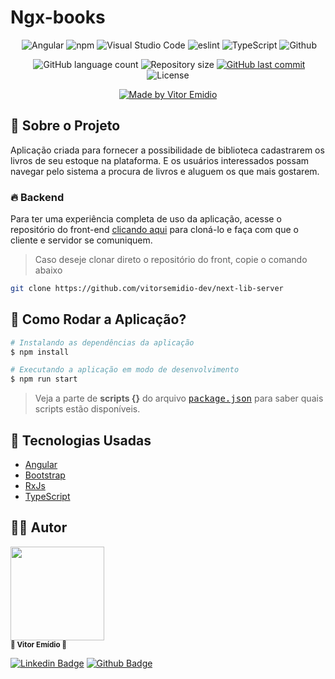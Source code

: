# Ngx-books

<div align="center">

![]()
<img src="https://aleen42.github.io/badges/src/angular.svg" alt="Angular" />
<img src="https://aleen42.github.io/badges/src/npm.svg" alt="npm" />
<img src="https://aleen42.github.io/badges/src/visual_studio_code.svg" alt="Visual Studio Code" />
<img src="https://aleen42.github.io/badges/src/eslint.svg" alt="eslint" />
<img src="https://aleen42.github.io/badges/src/typescript.svg" alt="TypeScript" />
<img src="https://aleen42.github.io/badges/src/github.svg" alt="Github" />

![]()
<img alt="GitHub language count" src="https://img.shields.io/github/languages/count/vitorsemidio-dev/ngx-books?color=%2304D361">
<img alt="Repository size" src="https://img.shields.io/github/repo-size/vitorsemidio-dev/ngx-books?">
<a href="https://github.com/vitorsemidio-dev/ngx-books/commits/master">
<img alt="GitHub last commit" src="https://img.shields.io/github/last-commit/vitorsemidio-dev/ngx-books?">
</a>
<img alt="License" src="https://img.shields.io/badge/license-MIT-brightgreen?">

<a href="https://www.linkedin.com/in/vitorsemidio" target="_blank">
  <img alt="Made by Vitor Emidio" src="https://img.shields.io/badge/Made%20by-Vitor Emidio-%20?style=flat&logo=Linkedin&logoColor=white">
</a>
</div>

## 🔮 Sobre o Projeto

Aplicação criada para fornecer a possibilidade de biblioteca cadastrarem os livros de seu estoque na plataforma. E os usuários interessados possam navegar pelo sistema a procura de livros e aluguem os que mais gostarem.

### 🔥 Backend

Para ter uma experiência completa de uso da aplicação, acesse o repositório do front-end [clicando aqui](https://github.com/vitorsemidio-dev/next-lib-server) para cloná-lo e faça com que o cliente e servidor se comuniquem.

> Caso deseje clonar direto o repositório do front, copie o comando abaixo

```sh
git clone https://github.com/vitorsemidio-dev/next-lib-server
```

## 🎲 Como Rodar a Aplicação?

```sh
# Instalando as dependências da aplicação
$ npm install

# Executando a aplicação em modo de desenvolvimento
$ npm run start
```

> Veja a parte de **scripts {}** do arquivo <kbd>[package.json](https://github.com/vitorsemidio-dev/next-lib-server/blob/master/package.json)</kbd> para saber quais scripts estão disponíveis.

## 🚀 Tecnologias Usadas

- [Angular](https://angular.io/)
- [Bootstrap](https://getbootstrap.com/docs/5.0/getting-started/introduction/)
- [RxJs](https://rxjs.dev/guide/overview)
- [TypeScript](https://www.typescriptlang.org/)

<a name="-autor"></a>

## 🦸‍♂️ Autor

<p>
<kbd>
 <img  src="https://avatars2.githubusercontent.com/u/52754546?s=460&u=beb81a6de4cfbea7677783e3ab2527e30582478d&v=4" width="150px;" alt=""/>
 </kbd>
 <br />
 <sub><strong>🌟 Vitor Emídio 🌟</strong></sub>
</p>

[![Linkedin Badge](https://img.shields.io/badge/Vitor-Emidio-blue?style=flat-square&logo=Linkedin&logoColor=white&link=https://https://www.linkedin.com/in/vitorsemidio/)](https://www.linkedin.com/in/vitorsemidio/)
[![Github Badge](https://img.shields.io/badge/-Github-000?style=flat-square&logo=Github&logoColor=white&link=https://github.com/vitorsemidio-dev)](https://github.com/vitorsemidio-dev)
